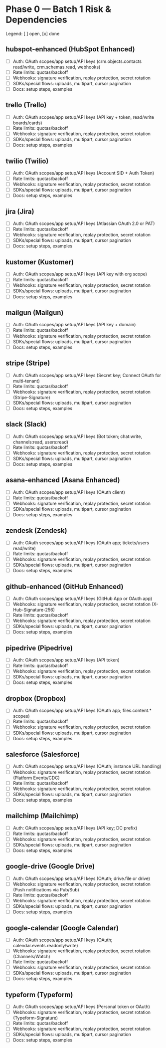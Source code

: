 # Phase 0 — Batch 1 Risk & Dependencies

Legend: [ ] open, [x] done

## hubspot-enhanced (HubSpot Enhanced)

- [ ] Auth: OAuth scopes/app setup/API keys (crm.objects.contacts read/write, crm.schemas.read, webhooks)
- [ ] Rate limits: quotas/backoff
- [ ] Webhooks: signature verification, replay protection, secret rotation
- [ ] SDKs/special flows: uploads, multipart, cursor pagination
- [ ] Docs: setup steps, examples

## trello (Trello)

- [ ] Auth: OAuth scopes/app setup/API keys (API key + token, read/write boards/cards)
- [ ] Rate limits: quotas/backoff
- [ ] Webhooks: signature verification, replay protection, secret rotation
- [ ] SDKs/special flows: uploads, multipart, cursor pagination
- [ ] Docs: setup steps, examples

## twilio (Twilio)

- [ ] Auth: OAuth scopes/app setup/API keys (Account SID + Auth Token)
- [ ] Rate limits: quotas/backoff
- [ ] Webhooks: signature verification, replay protection, secret rotation
- [ ] SDKs/special flows: uploads, multipart, cursor pagination
- [ ] Docs: setup steps, examples

## jira (Jira)

- [ ] Auth: OAuth scopes/app setup/API keys (Atlassian OAuth 2.0 or PAT)
- [ ] Rate limits: quotas/backoff
- [ ] Webhooks: signature verification, replay protection, secret rotation
- [ ] SDKs/special flows: uploads, multipart, cursor pagination
- [ ] Docs: setup steps, examples

## kustomer (Kustomer)

- [ ] Auth: OAuth scopes/app setup/API keys (API key with org scope)
- [ ] Rate limits: quotas/backoff
- [ ] Webhooks: signature verification, replay protection, secret rotation
- [ ] SDKs/special flows: uploads, multipart, cursor pagination
- [ ] Docs: setup steps, examples

## mailgun (Mailgun)

- [ ] Auth: OAuth scopes/app setup/API keys (API key + domain)
- [ ] Rate limits: quotas/backoff
- [ ] Webhooks: signature verification, replay protection, secret rotation
- [ ] SDKs/special flows: uploads, multipart, cursor pagination
- [ ] Docs: setup steps, examples

## stripe (Stripe)

- [ ] Auth: OAuth scopes/app setup/API keys (Secret key; Connect OAuth for multi-tenant)
 - [ ] Rate limits: quotas/backoff
 - [ ] Webhooks: signature verification, replay protection, secret rotation (Stripe-Signature)
 - [ ] SDKs/special flows: uploads, multipart, cursor pagination
 - [ ] Docs: setup steps, examples

## slack (Slack)

- [ ] Auth: OAuth scopes/app setup/API keys (Bot token; chat:write, channels:read, users:read)
- [ ] Rate limits: quotas/backoff
- [ ] Webhooks: signature verification, replay protection, secret rotation
- [ ] SDKs/special flows: uploads, multipart, cursor pagination
- [ ] Docs: setup steps, examples

## asana-enhanced (Asana Enhanced)

- [ ] Auth: OAuth scopes/app setup/API keys (OAuth client)
- [ ] Rate limits: quotas/backoff
- [ ] Webhooks: signature verification, replay protection, secret rotation
- [ ] SDKs/special flows: uploads, multipart, cursor pagination
- [ ] Docs: setup steps, examples

## zendesk (Zendesk)

- [ ] Auth: OAuth scopes/app setup/API keys (OAuth app; tickets/users read/write)
- [ ] Rate limits: quotas/backoff
- [ ] Webhooks: signature verification, replay protection, secret rotation
- [ ] SDKs/special flows: uploads, multipart, cursor pagination
- [ ] Docs: setup steps, examples

## github-enhanced (GitHub Enhanced)

- [ ] Auth: OAuth scopes/app setup/API keys (GitHub App or OAuth app)
 - [ ] Webhooks: signature verification, replay protection, secret rotation (X-Hub-Signature-256)
- [ ] Rate limits: quotas/backoff
- [ ] Webhooks: signature verification, replay protection, secret rotation
- [ ] SDKs/special flows: uploads, multipart, cursor pagination
- [ ] Docs: setup steps, examples

## pipedrive (Pipedrive)

- [ ] Auth: OAuth scopes/app setup/API keys (API token)
- [ ] Rate limits: quotas/backoff
- [ ] Webhooks: signature verification, replay protection, secret rotation
- [ ] SDKs/special flows: uploads, multipart, cursor pagination
- [ ] Docs: setup steps, examples

## dropbox (Dropbox)

- [ ] Auth: OAuth scopes/app setup/API keys (OAuth app; files.content.* scopes)
- [ ] Rate limits: quotas/backoff
- [ ] Webhooks: signature verification, replay protection, secret rotation
- [ ] SDKs/special flows: uploads, multipart, cursor pagination
- [ ] Docs: setup steps, examples

## salesforce (Salesforce)

- [ ] Auth: OAuth scopes/app setup/API keys (OAuth; instance URL handling)
 - [ ] Webhooks: signature verification, replay protection, secret rotation (Platform Events/CDC)
- [ ] Rate limits: quotas/backoff
- [ ] Webhooks: signature verification, replay protection, secret rotation
- [ ] SDKs/special flows: uploads, multipart, cursor pagination
- [ ] Docs: setup steps, examples

## mailchimp (Mailchimp)

- [ ] Auth: OAuth scopes/app setup/API keys (API key; DC prefix)
- [ ] Rate limits: quotas/backoff
- [ ] Webhooks: signature verification, replay protection, secret rotation
- [ ] SDKs/special flows: uploads, multipart, cursor pagination
- [ ] Docs: setup steps, examples

## google-drive (Google Drive)

- [ ] Auth: OAuth scopes/app setup/API keys (OAuth; drive.file or drive)
 - [ ] Webhooks: signature verification, replay protection, secret rotation (Push notifications via Pub/Sub)
- [ ] Rate limits: quotas/backoff
- [ ] Webhooks: signature verification, replay protection, secret rotation
- [ ] SDKs/special flows: uploads, multipart, cursor pagination
- [ ] Docs: setup steps, examples

## google-calendar (Google Calendar)

- [ ] Auth: OAuth scopes/app setup/API keys (OAuth; calendar.events.readonly/write)
 - [ ] Webhooks: signature verification, replay protection, secret rotation (Channels/Watch)
- [ ] Rate limits: quotas/backoff
- [ ] Webhooks: signature verification, replay protection, secret rotation
- [ ] SDKs/special flows: uploads, multipart, cursor pagination
- [ ] Docs: setup steps, examples

## typeform (Typeform)

- [ ] Auth: OAuth scopes/app setup/API keys (Personal token or OAuth)
 - [ ] Webhooks: signature verification, replay protection, secret rotation (Typeform-Signature)
- [ ] Rate limits: quotas/backoff
- [ ] Webhooks: signature verification, replay protection, secret rotation
- [ ] SDKs/special flows: uploads, multipart, cursor pagination
- [ ] Docs: setup steps, examples
